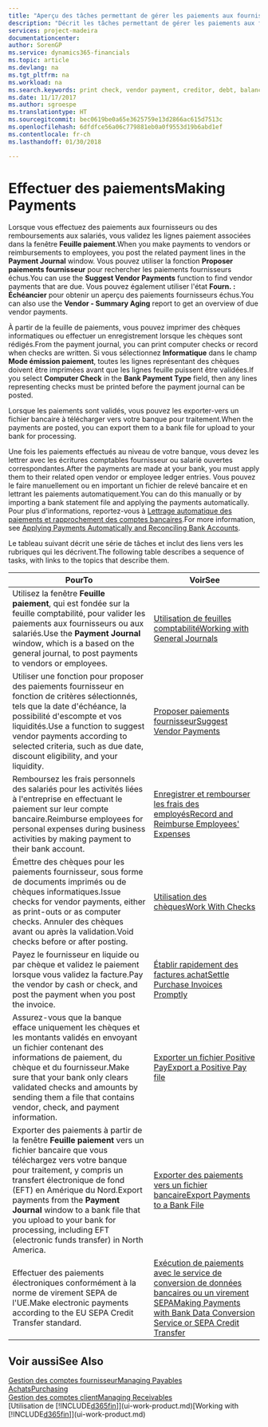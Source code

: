 ```yaml
---
title: "Aperçu des tâches permettant de gérer les paiements aux fournisseurs| Microsoft Docs"
description: "Décrit les tâches permettant de gérer les paiements aux fournisseurs ou aux créditeurs, y compris la validation de lignes paiement et d'obtenir un aperçu du solde échu."
services: project-madeira
documentationcenter: 
author: SorenGP
ms.service: dynamics365-financials
ms.topic: article
ms.devlang: na
ms.tgt_pltfrm: na
ms.workload: na
ms.search.keywords: print check, vendor payment, creditor, debt, balance due, AP
ms.date: 11/17/2017
ms.author: sgroespe
ms.translationtype: HT
ms.sourcegitcommit: bec0619be0a65e3625759e13d2866ac615d7513c
ms.openlocfilehash: 6dfdfce56a06c779881eb0a0f9553d19b6abd1ef
ms.contentlocale: fr-ch
ms.lasthandoff: 01/30/2018

---
```

# <a name="making-payments"></a><span data-ttu-id="c54c7-103">Effectuer des paiements</span><span class="sxs-lookup"><span data-stu-id="c54c7-103">Making Payments</span></span>
<span data-ttu-id="c54c7-104">Lorsque vous effectuez des paiements aux fournisseurs ou des remboursements aux salariés, vous validez les lignes paiement associées dans la fenêtre **Feuille paiement**.</span><span class="sxs-lookup"><span data-stu-id="c54c7-104">When you make payments to vendors or reimbursements to employees, you post the related payment lines in the **Payment Journal** window.</span></span> <span data-ttu-id="c54c7-105">Vous pouvez utiliser la fonction **Proposer paiements fournisseur** pour rechercher les paiements fournisseurs échus.</span><span class="sxs-lookup"><span data-stu-id="c54c7-105">You can use the **Suggest Vendor Payments** function to find vendor payments that are due.</span></span> <span data-ttu-id="c54c7-106">Vous pouvez également utiliser l'état **Fourn. : Échéancier** pour obtenir un aperçu des paiements fournisseurs échus.</span><span class="sxs-lookup"><span data-stu-id="c54c7-106">You can also use the **Vendor - Summary Aging** report to get an overview of due vendor payments.</span></span>

<span data-ttu-id="c54c7-107">À partir de la feuille de paiements, vous pouvez imprimer des chèques informatiques ou effectuer un enregistrement lorsque les chèques sont rédigés.</span><span class="sxs-lookup"><span data-stu-id="c54c7-107">From the payment journal, you can print computer checks or record when checks are written.</span></span> <span data-ttu-id="c54c7-108">Si vous sélectionnez **Informatique** dans le champ **Mode émission paiement**, toutes les lignes représentant des chèques doivent être imprimées avant que les lignes feuille puissent être validées.</span><span class="sxs-lookup"><span data-stu-id="c54c7-108">If you select **Computer Check** in the **Bank Payment Type** field, then any lines representing checks must be printed before the payment journal can be posted.</span></span>

<span data-ttu-id="c54c7-109">Lorsque les paiements sont validés, vous pouvez les exporter-vers un fichier bancaire à télécharger vers votre banque pour traitement.</span><span class="sxs-lookup"><span data-stu-id="c54c7-109">When the payments are posted, you can export them to a bank file for upload to your bank for processing.</span></span>

<span data-ttu-id="c54c7-110">Une fois les paiements effectués au niveau de votre banque, vous devez les lettrer avec les écritures comptables fournisseur ou salarié ouvertes correspondantes.</span><span class="sxs-lookup"><span data-stu-id="c54c7-110">After the payments are made at your bank, you must apply them to their related open vendor or employee ledger entries.</span></span> <span data-ttu-id="c54c7-111">Vous pouvez le faire manuellement ou en important un fichier de relevé bancaire et en lettrant les paiements automatiquement.</span><span class="sxs-lookup"><span data-stu-id="c54c7-111">You can do this manually or by importing a bank statement file and applying the payments automatically.</span></span> <span data-ttu-id="c54c7-112">Pour plus d'informations, reportez-vous à [Lettrage automatique des paiements et rapprochement des comptes bancaires](receivables-apply-payments-auto-reconcile-bank-accounts.md).</span><span class="sxs-lookup"><span data-stu-id="c54c7-112">For more information, see [Applying Payments Automatically and Reconciling Bank Accounts](receivables-apply-payments-auto-reconcile-bank-accounts.md).</span></span>

<span data-ttu-id="c54c7-113">Le tableau suivant décrit une série de tâches et inclut des liens vers les rubriques qui les décrivent.</span><span class="sxs-lookup"><span data-stu-id="c54c7-113">The following table describes a sequence of tasks, with links to the topics that describe them.</span></span>

| <span data-ttu-id="c54c7-114">Pour</span><span class="sxs-lookup"><span data-stu-id="c54c7-114">To</span></span> | <span data-ttu-id="c54c7-115">Voir</span><span class="sxs-lookup"><span data-stu-id="c54c7-115">See</span></span> |
| --- | --- |
|<span data-ttu-id="c54c7-116">Utilisez la fenêtre **Feuille paiement**, qui est fondée sur la feuille comptabilité, pour valider les paiements aux fournisseurs ou aux salariés.</span><span class="sxs-lookup"><span data-stu-id="c54c7-116">Use the **Payment Journal** window, which is a based on the general journal, to post payments to vendors or employees.</span></span>|[<span data-ttu-id="c54c7-117">Utilisation de feuilles comptabilité</span><span class="sxs-lookup"><span data-stu-id="c54c7-117">Working with General Journals</span></span>](ui-work-general-journals.md)|
| <span data-ttu-id="c54c7-118">Utiliser une fonction pour proposer des paiements fournisseur en fonction de critères sélectionnés, tels que la date d'échéance, la possibilité d'escompte et vos liquidités.</span><span class="sxs-lookup"><span data-stu-id="c54c7-118">Use a function to suggest vendor payments according to selected criteria, such as due date, discount eligibility, and your liquidity.</span></span> |[<span data-ttu-id="c54c7-119">Proposer paiements fournisseur</span><span class="sxs-lookup"><span data-stu-id="c54c7-119">Suggest Vendor Payments</span></span>](payables-how-suggest-vendor-payments.md) |
|<span data-ttu-id="c54c7-120">Remboursez les frais personnels des salariés pour les activités liées à l'entreprise en effectuant le paiement sur leur compte bancaire.</span><span class="sxs-lookup"><span data-stu-id="c54c7-120">Reimburse employees for personal expenses during business activities by making payment to their bank account.</span></span>|[<span data-ttu-id="c54c7-121">Enregistrer et rembourser les frais des employés</span><span class="sxs-lookup"><span data-stu-id="c54c7-121">Record and Reimburse Employees' Expenses</span></span>](finance-how-record-reimburse-employee-expenses.md)|
| <span data-ttu-id="c54c7-122">Émettre des chèques pour les paiements fournisseur, sous forme de documents imprimés ou de chèques informatiques.</span><span class="sxs-lookup"><span data-stu-id="c54c7-122">Issue checks for vendor payments, either as print-outs or as computer checks.</span></span> <span data-ttu-id="c54c7-123">Annuler des chèques avant ou après la validation.</span><span class="sxs-lookup"><span data-stu-id="c54c7-123">Void checks before or after posting.</span></span> |[<span data-ttu-id="c54c7-124">Utilisation des chèques</span><span class="sxs-lookup"><span data-stu-id="c54c7-124">Work With Checks</span></span>](payables-how-work-checks.md) |
| <span data-ttu-id="c54c7-125">Payez le fournisseur en liquide ou par chèque et validez le paiement lorsque vous validez la facture.</span><span class="sxs-lookup"><span data-stu-id="c54c7-125">Pay the vendor by cash or check, and post the payment when you post the invoice.</span></span> |[<span data-ttu-id="c54c7-126">Établir rapidement des factures achat</span><span class="sxs-lookup"><span data-stu-id="c54c7-126">Settle Purchase Invoices Promptly</span></span>](finance-how-to-settle-purchase-invoices-promptly.md) |
| <span data-ttu-id="c54c7-127">Assurez-vous que la banque efface uniquement les chèques et les montants validés en envoyant un fichier contenant des informations de paiement, du chèque et du fournisseur.</span><span class="sxs-lookup"><span data-stu-id="c54c7-127">Make sure that your bank only clears validated checks and amounts by sending them a file that contains vendor, check, and payment information.</span></span> |[<span data-ttu-id="c54c7-128">Exporter un fichier Positive Pay</span><span class="sxs-lookup"><span data-stu-id="c54c7-128">Export a Positive Pay file</span></span>](finance-how-positive-pay.md) |
|<span data-ttu-id="c54c7-129">Exporter des paiements à partir de la fenêtre **Feuille paiement** vers un fichier bancaire que vous téléchargez vers votre banque pour traitement, y compris un transfert électronique de fond (EFT) en Amérique du Nord.</span><span class="sxs-lookup"><span data-stu-id="c54c7-129">Export payments from the **Payment Journal** window to a bank file that you upload to your bank for processing, including EFT (electronic funds transfer) in North America.</span></span> |[<span data-ttu-id="c54c7-130">Exporter des paiements vers un fichier bancaire</span><span class="sxs-lookup"><span data-stu-id="c54c7-130">Export Payments to a Bank File</span></span>](payables-how-export-payments-bank-file.md)|
|<span data-ttu-id="c54c7-131">Effectuer des paiements électroniques conformément à la norme de virement SEPA de l'UE.</span><span class="sxs-lookup"><span data-stu-id="c54c7-131">Make electronic payments according to the EU SEPA Credit Transfer standard.</span></span>|[<span data-ttu-id="c54c7-132">Exécution de paiements avec le service de conversion de données bancaires ou un virement SEPA</span><span class="sxs-lookup"><span data-stu-id="c54c7-132">Making Payments with Bank Data Conversion Service or SEPA Credit Transfer</span></span>](finance-make-payments-with-bank-data-conversion-service-or-sepa-credit-transfer.md)|    

## <a name="see-also"></a><span data-ttu-id="c54c7-133">Voir aussi</span><span class="sxs-lookup"><span data-stu-id="c54c7-133">See Also</span></span>
[<span data-ttu-id="c54c7-134">Gestion des comptes fournisseur</span><span class="sxs-lookup"><span data-stu-id="c54c7-134">Managing Payables</span></span>](payables-manage-payables.md)  
[<span data-ttu-id="c54c7-135">Achats</span><span class="sxs-lookup"><span data-stu-id="c54c7-135">Purchasing</span></span>](purchasing-manage-purchasing.md)  
[<span data-ttu-id="c54c7-136">Gestion des comptes client</span><span class="sxs-lookup"><span data-stu-id="c54c7-136">Managing Receivables</span></span>](receivables-manage-receivables.md)  
<span data-ttu-id="c54c7-137">[Utilisation de [!INCLUDE[d365fin](includes/d365fin_md.md)]](ui-work-product.md)</span><span class="sxs-lookup"><span data-stu-id="c54c7-137">[Working with [!INCLUDE[d365fin](includes/d365fin_md.md)]](ui-work-product.md)</span></span>  

